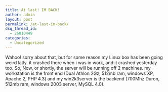 ```yaml
---
title: At last! IM BACK!
author: admin
layout: post
permalink: /at-last-im-back/
dsq_thread_id:
  - 26010449
categories:
  - Uncategorized
---
```

Wahoo! sorry about that, but for some reason my Linux box has been going weird latly. it crashed there when i was in work, and it crashed yesterday too. So, Now, or shortly, the server will be running off 2 machines. my workstation is the front end (Dual Athlon 2Gz, 512mb ram, windows XP, Apache 2, PHP 4.3) and my win2k3server is the backend (700Mhz Duron, 512mb ram, windows 2003 server, MySQL 4.0).